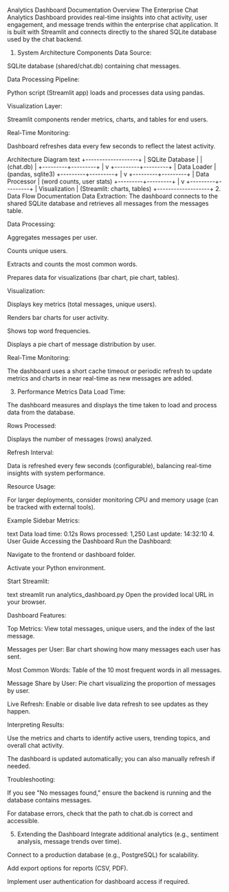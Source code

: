 Analytics Dashboard Documentation
Overview
The Enterprise Chat Analytics Dashboard provides real-time insights into chat activity, user engagement, and message trends within the enterprise chat application. It is built with Streamlit and connects directly to the shared SQLite database used by the chat backend.

1. System Architecture
Components
Data Source:

SQLite database (shared/chat.db) containing chat messages.

Data Processing Pipeline:

Python script (Streamlit app) loads and processes data using pandas.

Visualization Layer:

Streamlit components render metrics, charts, and tables for end users.

Real-Time Monitoring:

Dashboard refreshes data every few seconds to reflect the latest activity.

Architecture Diagram
text
+-------------------+
|   SQLite Database |
|   (chat.db)       |
+---------+---------+
          |
          v
+---------+---------+
| Data Loader       |  (pandas, sqlite3)
+---------+---------+
          |
          v
+---------+---------+
| Data Processor    |  (word counts, user stats)
+---------+---------+
          |
          v
+---------+---------+
| Visualization     |  (Streamlit: charts, tables)
+-------------------+
2. Data Flow Documentation
Data Extraction:
The dashboard connects to the shared SQLite database and retrieves all messages from the messages table.

Data Processing:

Aggregates messages per user.

Counts unique users.

Extracts and counts the most common words.

Prepares data for visualizations (bar chart, pie chart, tables).

Visualization:

Displays key metrics (total messages, unique users).

Renders bar charts for user activity.

Shows top word frequencies.

Displays a pie chart of message distribution by user.

Real-Time Monitoring:

The dashboard uses a short cache timeout or periodic refresh to update metrics and charts in near real-time as new messages are added.

3. Performance Metrics
Data Load Time:

The dashboard measures and displays the time taken to load and process data from the database.

Rows Processed:

Displays the number of messages (rows) analyzed.

Refresh Interval:

Data is refreshed every few seconds (configurable), balancing real-time insights with system performance.

Resource Usage:

For larger deployments, consider monitoring CPU and memory usage (can be tracked with external tools).

Example Sidebar Metrics:

text
Data load time: 0.12s
Rows processed: 1,250
Last update: 14:32:10
4. User Guide
Accessing the Dashboard
Run the Dashboard:

Navigate to the frontend or dashboard folder.

Activate your Python environment.

Start Streamlit:

text
streamlit run analytics_dashboard.py
Open the provided local URL in your browser.

Dashboard Features:

Top Metrics:
View total messages, unique users, and the index of the last message.

Messages per User:
Bar chart showing how many messages each user has sent.

Most Common Words:
Table of the 10 most frequent words in all messages.

Message Share by User:
Pie chart visualizing the proportion of messages by user.

Live Refresh:
Enable or disable live data refresh to see updates as they happen.

Interpreting Results:

Use the metrics and charts to identify active users, trending topics, and overall chat activity.

The dashboard is updated automatically; you can also manually refresh if needed.

Troubleshooting:

If you see "No messages found," ensure the backend is running and the database contains messages.

For database errors, check that the path to chat.db is correct and accessible.

5. Extending the Dashboard
Integrate additional analytics (e.g., sentiment analysis, message trends over time).

Connect to a production database (e.g., PostgreSQL) for scalability.

Add export options for reports (CSV, PDF).

Implement user authentication for dashboard access if required.